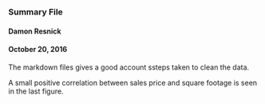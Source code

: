 ### Summary File
#### Damon Resnick
#### October 20, 2016

The markdown files gives a good account ssteps taken to clean the data.

A small positive correlation between sales price and square footage is seen in the last figure.




